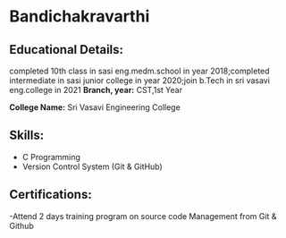 # Bandichakravarthi

## Educational Details:
completed 10th class in sasi eng.medm.school in year 2018;completed intermediate in sasi junior college in year 2020;join b.Tech in sri vasavi eng.college in 2021
**Branch, year:** CST,1st Year

**College Name:** Sri Vasavi Engineering College

## Skills:

- C Programming
- Version Control System (Git & GitHub)

## Certifications:
-Attend 2 days training program on source code Management from Git & Github
